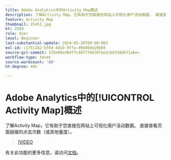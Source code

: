 ```yaml
---
title: Adobe Analytics中的Activity Map概述
description: 了解Activity Map，它有助于您直接在网站上可视化用户活动数据。 直接查看页面链接的点击次数（或其他量度）。
feature: Activity Map
thumbnail: 25451.jpg
kt: 2349
role: User
level: Beginner
last-substantial-update: 2024-05-30T00:00:00Z
exl-id: c1751182-bf6d-441b-9ffa-d9d40de20bb9
source-git-commit: 3f8e08ed84ffc40f77b678fbe2cb0310d671abec
workflow-type: tm+mt
source-wordcount: '88'
ht-degree: 44%

---
```


# Adobe Analytics中的[!UICONTROL Activity Map]概述

了解Activity Map，它有助于您直接在网站上可视化用户活动数据。 直接查看页面链接的点击次数（或其他量度）。

>[!VIDEO](https://video.tv.adobe.com/v/39682/?quality=12&learn=on&captions=chi_hans)

有关此功能的更多信息，请访问[文档](https://experienceleague.adobe.com/zh-hans/docs/analytics/analyze/activity-map/activity-map)。
